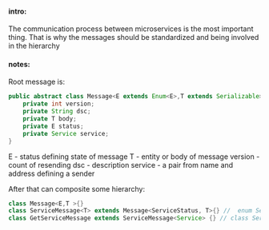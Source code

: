 #### intro:
The communication process between microservices is the most important thing.
That is why the messages should be standardized and being involved in the hierarchy

#### notes:
Root message is:
```java
public abstract class Message<E extends Enum<E>,T extends Serializable> implements Serializable {
    private int version;
    private String dsc;
    private T body;
    private E status;
    private Service service;
}
```
E - status defining state of message
T - entity or body of message
version - count of resending
dsc - description
service - a pair from name and address defining a sender

After that can composite some hierarchy:
```java
class Message<E,T >{}
class ServiceMessage<T> extends Message<ServiceStatus, T>{} //  enum ServiceStatus {READY,FAILED,UNDEFINED,RELOAD}
class GetServiceMessage extends ServiceMessage<Service> {} // class Service {String name;String address;}
```
